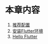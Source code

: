 # 本章内容

1. [推荐配置](Chapter1/SystemRequirements.md)
2. [安装Flutter环境](Chapter1/InstallFlutter.md)
3. [Hello Flutter](Chapter1/HelloFlutter.md)

